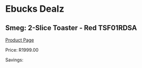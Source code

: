 
# Ebucks Dealz
## Smeg: 2-Slice Toaster - Red TSF01RDSA
[Product Page](https://www.ebucks.com/web/shop/productSelected.do?prodId=1231085745&catId=704985963)

Price: R1999.00

Savings: 


	